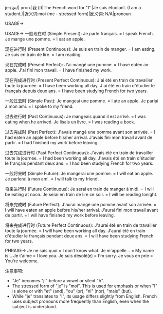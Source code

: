 je:/ʒə/| pron.|我 (I)|The French word for "I".|Je suis étudiant. (I am a student.)|近义词:moi (me - stressed form)|反义词: N/A|pronoun


USAGE->

USAGE->
一般现在时 (Simple Present):
Je parle français. = I speak French.
Je mange une pomme. = I eat an apple.

现在进行时 (Present Continuous):
Je suis en train de manger. = I am eating.
Je suis en train de lire. = I am reading.

现在完成时 (Present Perfect):
J'ai mangé une pomme. = I have eaten an apple.
J'ai fini mon travail. = I have finished my work.


现在完成进行时 (Present Perfect Continuous):
J'ai été en train de travailler toute la journée. = I have been working all day.
J'ai été en train d'étudier le français depuis deux ans. = I have been studying French for two years.

一般过去时 (Simple Past):
Je mangeai une pomme. = I ate an apple.
Je parlai à mon ami. = I spoke to my friend.

过去进行时 (Past Continuous):
Je mangeais quand il est arrivé. = I was eating when he arrived.
Je lisais un livre. = I was reading a book.

过去完成时 (Past Perfect):
J'avais mangé une pomme avant son arrivée. = I had eaten an apple before his/her arrival.
J'avais fini mon travail avant de partir. = I had finished my work before leaving.

过去完成进行时 (Past Perfect Continuous):
J'avais été en train de travailler toute la journée. = I had been working all day.
J'avais été en train d'étudier le français pendant deux ans. = I had been studying French for two years.


一般将来时 (Simple Future):
Je mangerai une pomme. = I will eat an apple.
Je parlerai à mon ami. = I will talk to my friend.

将来进行时 (Future Continuous):
Je serai en train de manger à midi. = I will be eating at noon.
Je serai en train de lire ce soir. = I will be reading tonight.

将来完成时 (Future Perfect):
J'aurai mangé une pomme avant son arrivée. = I will have eaten an apple before his/her arrival.
J'aurai fini mon travail avant de partir. = I will have finished my work before leaving.

将来完成进行时 (Future Perfect Continuous):
J'aurai été en train de travailler toute la journée. = I will have been working all day.
J'aurai été en train d'étudier le français pendant deux ans. = I will have been studying French for two years.



PHRASE->
Je ne sais quoi = I don't know what.
Je m'appelle... = My name is...
Je t'aime = I love you.
Je suis désolé(e) = I'm sorry.
Je vous en prie = You're welcome.


注意事项:
*  "Je" becomes "j’" before a vowel or silent "h".
* The stressed form of "je" is "moi".  This is used for emphasis or when "I" is alone or with "et" (and), "ou" (or), "ni" (nor), "mais" (but).
* While "je" translates to "I", its usage differs slightly from English.  French uses subject pronouns more frequently than English, even when the subject is understood.
